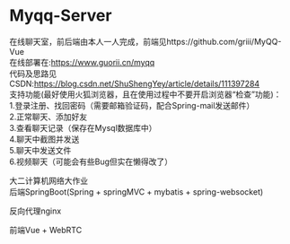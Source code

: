 # Myqq-Server  
在线聊天室，前后端由本人一人完成，前端见https://github.com/griii/MyQQ-Vue  
在线部署在:https://www.guorii.cn/myqq  
代码及思路见CSDN:https://blog.csdn.net/ShuShengYey/article/details/111397284  
支持功能(最好使用火狐浏览器，且在使用过程中不要开启浏览器“检查”功能)：  
1.登录注册、找回密码（需要邮箱验证码，配合Spring-mail发送邮件）  
2.正常聊天、添加好友  
3.查看聊天记录（保存在Mysql数据库中）  
4.聊天中截图并发送    
5.聊天中发送文件  
6.视频聊天（可能会有些Bug但实在懒得改了）  
  
  
大二计算机网络大作业  
后端SpringBoot(Spring + springMVC + mybatis + spring-websocket)  

反向代理nginx  

前端Vue + WebRTC  
